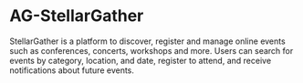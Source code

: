 # AG-StellarGather
StellarGather is a platform to discover, register and manage online events such as conferences, concerts, workshops and more. Users can search for events by category, location, and date, register to attend, and receive notifications about future events.
